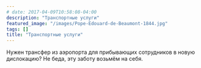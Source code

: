 ```yaml
---
# date: 2017-04-09T10:58:08-04:00
description: "Транспортные услуги"
featured_image: "/images/Pope-Edouard-de-Beaumont-1844.jpg"
tags: []
title: "Транспортные услуги"
---
```


Нужен трансфер из аэропорта для прибывающих сотрудников в новую дислокацию? Не беда, эту заботу возьмём на себя.
